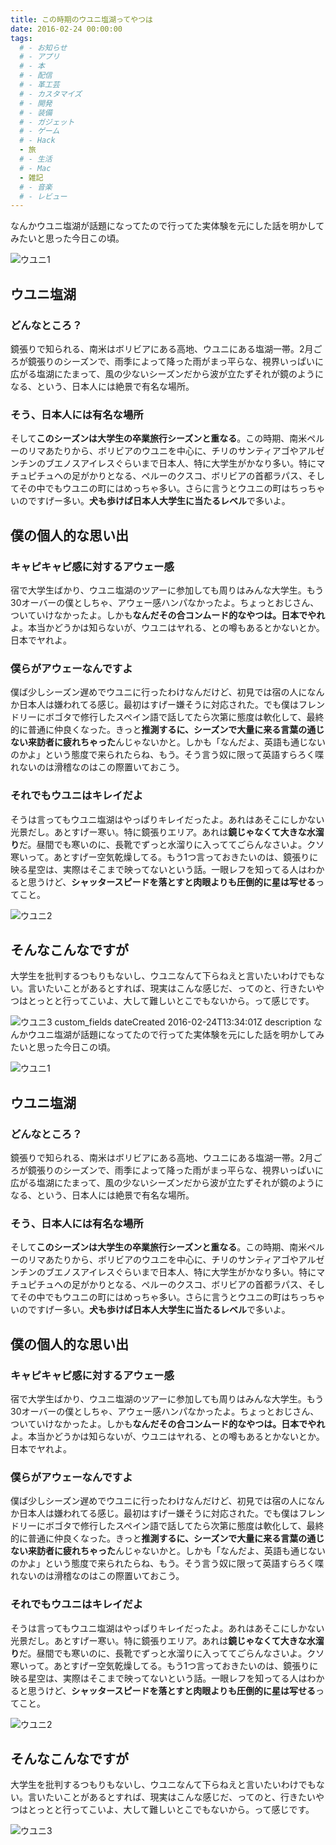 ```yaml
---
title: この時期のウユニ塩湖ってやつは
date: 2016-02-24 00:00:00
tags:
  # - お知らせ
  # - アプリ
  # - 本
  # - 配信
  # - 革工芸
  # - カスタマイズ
  # - 開発
  # - 装備
  # - ガジェット
  # - ゲーム
  # - Hack
  - 旅
  # - 生活
  # - Mac
  - 雑記
  # - 音楽
  # - レビュー
---
```

なんかウユニ塩湖が話題になってたので行ってた実体験を元にした話を明かしてみたいと思った今日この頃。

![ウユニ1](https://lh3.googleusercontent.com/CMLSnLhKcEAH-GNPCCZv7FoJe20sONMh0KGqTfBuM1Kc84773j1Q3Li8iR_tXwypCmbf9FmNlegtUM428UygbO9mWHNQuitImxMGd27_vvmoJQokAVpV76qZLzgiA-GwXE2yAlydXVgXKY8TJxgBDD6tBEWksEkDNrw9SVG_VcxBPE60qy_oSkIvXDa2gjZVWVosM7hVIU-hcyOw8GgPtHuDNUNSr02qNWuCxLKpsIvvERP9XCPyTMxIAcgzOHsBCgBcm4_F25PiVRByabyVjj_8iVAhdaFSsAy7NYH60BfOF044FEXTISFO2keBo0rN0UclZ9uCA5zh45h9rGhqHA_yiXHuotsw9IDgLzGCj53imrJ3BE0lfj2ngiL2l6g9dt2SS41tFm8VfgAu1PQcy7R6ssoCDUBuzsrWDnE2vr_3VIMfunQzhNbIewFNGxwX5SF7GT_1zgZmyXo3s0fEpZug9tzUMS6X5ZCrYdxDjvfgY-lABIiAeSIjPGqGoOMuMz0L0sAacHzLy8FDykXLpN2GwfEowQpP8PtDtumcm2MMbQQYSpY1G2YL627ca0U46_Z3 "ウユニ1")

## ウユニ塩湖
### どんなところ？
鏡張りで知られる、南米はボリビアにある高地、ウユニにある塩湖一帯。2月ごろが鏡張りのシーズンで、雨季によって降った雨がまっ平らな、視界いっぱいに広がる塩湖にたまって、風の少ないシーズンだから波が立たずそれが鏡のようになる、という、日本人には絶景で有名な場所。
### そう、日本人には有名な場所
そして**このシーズンは大学生の卒業旅行シーズンと重なる**。この時期、南米ペルーのリマあたりから、ボリビアのウユニを中心に、チリのサンティアゴやアルゼンチンのブエノスアイレスぐらいまで日本人、特に大学生がかなり多い。特にマチュピチュへの足がかりとなる、ペルーのクスコ、ボリビアの首都ラパス、そしてその中でもウユニの町にはめっちゃ多い。さらに言うとウユニの町はちっちゃいのですげー多い。**犬も歩けば日本人大学生に当たるレベル**で多いよ。

## 僕の個人的な思い出
### キャピキャピ感に対するアウェー感
宿で大学生ばかり、ウユニ塩湖のツアーに参加しても周りはみんな大学生。もう30オーバーの僕としちゃ、アウェー感ハンパなかったよ。ちょっとおじさん、ついていけなかったよ。しかも**なんだその合コンムード的なやつは。日本でやれ**よ。本当かどうかは知らないが、ウユニはヤれる、との噂もあるとかないとか。日本でヤれよ。
### 僕らがアウェーなんですよ
僕ば少しシーズン遅めでウユニに行ったわけなんだけど、初見では宿の人になんか日本人は嫌われてる感じ。最初はすげー嫌そうに対応された。でも僕はフレンドリーにボゴタで修行したスペイン語で話してたら次第に態度は軟化して、最終的に普通に仲良くなった。きっと**推測するに、シーズンで大量に来る言葉の通じない来訪者に疲れちゃった**んじゃないかと。しかも「なんだよ、英語も通じないのかよ」という態度で来られたらね、もう。そう言う奴に限って英語すらろく喋れないのは滑稽なのはこの際置いておこう。
### それでもウユニはキレイだよ
そうは言ってもウユニ塩湖はやっぱりキレイだったよ。あれはあそこにしかない光景だし。あとすげー寒い。特に鏡張りエリア。あれは**鏡じゃなくて大きな水溜り**だ。昼間でも寒いのに、長靴でずっと水溜りに入っててごらんなさいよ。クソ寒いって。あとすげー空気乾燥してる。もう1つ言っておきたいのは、鏡張りに映る星空は、実際はそこまで映ってないという話。一眼レフを知ってる人はわかると思うけど、**シャッタースピードを落とすと肉眼よりも圧倒的に星は写せる**ってこと。

![ウユニ2](https://lh3.googleusercontent.com/0mdyth2txu_R6eZdno9kxospjzdHDsE0Q3Lm0fMr1Cs8WHN3s7BueSSprLJl9NGJGbLb75ZTA6boS4IFhYjSTIhohMM_aE30wXFTU2c8VaxcKYhLPNkM0kl6FHj3587YtScOeTiT-wKQMar8QcQnGI0vw-rx9mjNrFHZdGvPbOkEelXe3fxSZywmayi2UXIVqZLNRNo6eIJD4-Gs3O0sTrxHpAxwxRA8Dyt6xNoOalLKjxJdXZE8C2HHTyuIt2SyX6UELzOzC-QXLI3F8KXqE1kvTvpWZpsqQj-9SAPmOrehnwW-z44OTHAdzSlMUgyHHBgVeN-fAQkPkOj1VajJQg2I0NZGTzfbbgwGuuDUzZoc7WF6rinluCe9Xz23ledqInFwNsucce9lj7703s9e7ssWqAH4fMhYcdIi5pC8h1cKi_fU2hLoDrtu5pSM4PXblgGLgWvQ6j-Tq2jJVGCgay1TwUz9P3HJQ1PwijIYMjRih7YwXuVzjuP_UiE32LIFy3Y9fpsvS7BVAgs8UXiOoB_6boZTOdaQQWOB4zA9n6hUGm4WsifLEKmUxd5CKcT__ixo "ウユニ2")

## そんなこんなですが
大学生を批判するつもりもないし、ウユニなんて下らねえと言いたいわけでもない。言いたいことがあるとすれば、現実はこんな感じだ、ってのと、行きたいやつはとっとと行ってこいよ、大して難しいとこでもないから。って感じです。

![ウユニ3](https://lh3.googleusercontent.com/ZeC3q-H94tEftbliwKAz__OuBIsGPf0B7BZzbyfG57PH_2S42g-nhalKvcfqnApSpSukYxUOaDv7a4W2agVv2-f7uSjLWgtAGcOoWnWYK0wRDs22tFVhNGyo8UFUfqx-PJ2zmJoPdVbYQDg3Q5vMXUc3VAnPBBoR3n0SsmEVM82rI596IH3AOT7_oiLPmQL6lNG82n3y5Rq8QIgKXIvN6r6jCuEBqz0YXbrdVtUQ-U2h2pPQw5BwGvdWBbm5uVXlQiIJP8_1NJAHL34sQ8dWfDBAebrUuUaAL5BsLk0MakXWmtqH5IeTHny3WojdpN251RvBLLNkRPn86L1jw0_bpKi3L7sg1tRCwnW84CZLYOAL3CohDz3kEmpLoCRt8g8KBFUt71zvP0hL6-tPMbPV_s05nwITjBqAyeHWXIRXZcMI38T2ICwDm63N-Yi4j82IvDB55uOkM22klJbGhmT7vQd0F0Bw3OFJSrVHIM2OUzBImVquMEpIbnp_8LLa7bFANEdJeIuYYaFjDdKdDJAPwEwfxfdrvNchsRMRFeWB9gVg01wOjYyf_ekF4s1bs_lRz8tY "ウユニ3")
</string>
	<key>custom_fields</key>
	<array/>
	<key>dateCreated</key>
	<date>2016-02-24T13:34:01Z</date>
	<key>description</key>
	<string>なんかウユニ塩湖が話題になってたので行ってた実体験を元にした話を明かしてみたいと思った今日この頃。

![ウユニ1](https://lh3.googleusercontent.com/CMLSnLhKcEAH-GNPCCZv7FoJe20sONMh0KGqTfBuM1Kc84773j1Q3Li8iR_tXwypCmbf9FmNlegtUM428UygbO9mWHNQuitImxMGd27_vvmoJQokAVpV76qZLzgiA-GwXE2yAlydXVgXKY8TJxgBDD6tBEWksEkDNrw9SVG_VcxBPE60qy_oSkIvXDa2gjZVWVosM7hVIU-hcyOw8GgPtHuDNUNSr02qNWuCxLKpsIvvERP9XCPyTMxIAcgzOHsBCgBcm4_F25PiVRByabyVjj_8iVAhdaFSsAy7NYH60BfOF044FEXTISFO2keBo0rN0UclZ9uCA5zh45h9rGhqHA_yiXHuotsw9IDgLzGCj53imrJ3BE0lfj2ngiL2l6g9dt2SS41tFm8VfgAu1PQcy7R6ssoCDUBuzsrWDnE2vr_3VIMfunQzhNbIewFNGxwX5SF7GT_1zgZmyXo3s0fEpZug9tzUMS6X5ZCrYdxDjvfgY-lABIiAeSIjPGqGoOMuMz0L0sAacHzLy8FDykXLpN2GwfEowQpP8PtDtumcm2MMbQQYSpY1G2YL627ca0U46_Z3 "ウユニ1")

## ウユニ塩湖
### どんなところ？
鏡張りで知られる、南米はボリビアにある高地、ウユニにある塩湖一帯。2月ごろが鏡張りのシーズンで、雨季によって降った雨がまっ平らな、視界いっぱいに広がる塩湖にたまって、風の少ないシーズンだから波が立たずそれが鏡のようになる、という、日本人には絶景で有名な場所。
### そう、日本人には有名な場所
そして**このシーズンは大学生の卒業旅行シーズンと重なる**。この時期、南米ペルーのリマあたりから、ボリビアのウユニを中心に、チリのサンティアゴやアルゼンチンのブエノスアイレスぐらいまで日本人、特に大学生がかなり多い。特にマチュピチュへの足がかりとなる、ペルーのクスコ、ボリビアの首都ラパス、そしてその中でもウユニの町にはめっちゃ多い。さらに言うとウユニの町はちっちゃいのですげー多い。**犬も歩けば日本人大学生に当たるレベル**で多いよ。

## 僕の個人的な思い出
### キャピキャピ感に対するアウェー感
宿で大学生ばかり、ウユニ塩湖のツアーに参加しても周りはみんな大学生。もう30オーバーの僕としちゃ、アウェー感ハンパなかったよ。ちょっとおじさん、ついていけなかったよ。しかも**なんだその合コンムード的なやつは。日本でやれ**よ。本当かどうかは知らないが、ウユニはヤれる、との噂もあるとかないとか。日本でヤれよ。
### 僕らがアウェーなんですよ
僕ば少しシーズン遅めでウユニに行ったわけなんだけど、初見では宿の人になんか日本人は嫌われてる感じ。最初はすげー嫌そうに対応された。でも僕はフレンドリーにボゴタで修行したスペイン語で話してたら次第に態度は軟化して、最終的に普通に仲良くなった。きっと**推測するに、シーズンで大量に来る言葉の通じない来訪者に疲れちゃった**んじゃないかと。しかも「なんだよ、英語も通じないのかよ」という態度で来られたらね、もう。そう言う奴に限って英語すらろく喋れないのは滑稽なのはこの際置いておこう。
### それでもウユニはキレイだよ
そうは言ってもウユニ塩湖はやっぱりキレイだったよ。あれはあそこにしかない光景だし。あとすげー寒い。特に鏡張りエリア。あれは**鏡じゃなくて大きな水溜り**だ。昼間でも寒いのに、長靴でずっと水溜りに入っててごらんなさいよ。クソ寒いって。あとすげー空気乾燥してる。もう1つ言っておきたいのは、鏡張りに映る星空は、実際はそこまで映ってないという話。一眼レフを知ってる人はわかると思うけど、**シャッタースピードを落とすと肉眼よりも圧倒的に星は写せる**ってこと。

![ウユニ2](https://lh3.googleusercontent.com/0mdyth2txu_R6eZdno9kxospjzdHDsE0Q3Lm0fMr1Cs8WHN3s7BueSSprLJl9NGJGbLb75ZTA6boS4IFhYjSTIhohMM_aE30wXFTU2c8VaxcKYhLPNkM0kl6FHj3587YtScOeTiT-wKQMar8QcQnGI0vw-rx9mjNrFHZdGvPbOkEelXe3fxSZywmayi2UXIVqZLNRNo6eIJD4-Gs3O0sTrxHpAxwxRA8Dyt6xNoOalLKjxJdXZE8C2HHTyuIt2SyX6UELzOzC-QXLI3F8KXqE1kvTvpWZpsqQj-9SAPmOrehnwW-z44OTHAdzSlMUgyHHBgVeN-fAQkPkOj1VajJQg2I0NZGTzfbbgwGuuDUzZoc7WF6rinluCe9Xz23ledqInFwNsucce9lj7703s9e7ssWqAH4fMhYcdIi5pC8h1cKi_fU2hLoDrtu5pSM4PXblgGLgWvQ6j-Tq2jJVGCgay1TwUz9P3HJQ1PwijIYMjRih7YwXuVzjuP_UiE32LIFy3Y9fpsvS7BVAgs8UXiOoB_6boZTOdaQQWOB4zA9n6hUGm4WsifLEKmUxd5CKcT__ixo "ウユニ2")

## そんなこんなですが
大学生を批判するつもりもないし、ウユニなんて下らねえと言いたいわけでもない。言いたいことがあるとすれば、現実はこんな感じだ、ってのと、行きたいやつはとっとと行ってこいよ、大して難しいとこでもないから。って感じです。

![ウユニ3](https://lh3.googleusercontent.com/ZeC3q-H94tEftbliwKAz__OuBIsGPf0B7BZzbyfG57PH_2S42g-nhalKvcfqnApSpSukYxUOaDv7a4W2agVv2-f7uSjLWgtAGcOoWnWYK0wRDs22tFVhNGyo8UFUfqx-PJ2zmJoPdVbYQDg3Q5vMXUc3VAnPBBoR3n0SsmEVM82rI596IH3AOT7_oiLPmQL6lNG82n3y5Rq8QIgKXIvN6r6jCuEBqz0YXbrdVtUQ-U2h2pPQw5BwGvdWBbm5uVXlQiIJP8_1NJAHL34sQ8dWfDBAebrUuUaAL5BsLk0MakXWmtqH5IeTHny3WojdpN251RvBLLNkRPn86L1jw0_bpKi3L7sg1tRCwnW84CZLYOAL3CohDz3kEmpLoCRt8g8KBFUt71zvP0hL6-tPMbPV_s05nwITjBqAyeHWXIRXZcMI38T2ICwDm63N-Yi4j82IvDB55uOkM22klJbGhmT7vQd0F0Bw3OFJSrVHIM2OUzBImVquMEpIbnp_8LLa7bFANEdJeIuYYaFjDdKdDJAPwEwfxfdrvNchsRMRFeWB9gVg01wOjYyf_ekF4s1bs_lRz8tY "ウユニ3")
